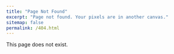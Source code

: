 ```yaml
---
title: "Page Not Found"
excerpt: "Page not found. Your pixels are in another canvas."
sitemap: false
permalink: /404.html
---
```


This page does not exist.